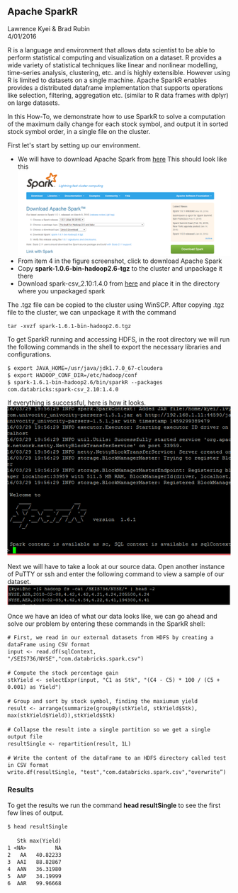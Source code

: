 ## Apache SparkR ##
Lawrence Kyei & Brad Rubin  
4/01/2016

R is a language and environment that allows data scientist to be able to perform statistical computing and visualization on a dataset. R provides a wide variety of statistical techniques like linear and nonlinear modelling, time-series analysis, clustering, etc. and is highly extensible. However using R is limited to datasets on a single machine. Apache SparkR enables provides a distributed dataframe implementation that supports operations like selection, filtering, aggregation etc. (similar to R data frames with dplyr) on large datasets.

In this How-To, we  demonstrate how to use SparkR to solve a computation of the maximum daily change for each stock symbol, and output it in sorted stock symbol order, in a single file on the cluster.

First let's start by setting up our environment.
 
- We will have to download Apache Spark from [here](http://spark.apache.org/downloads.html) This should look like this
![](DownloadPage.png)
- From item 4 in the figure screenshot,  click to download Apache Spark
- Copy **spark-1.0.6-bin-hadoop2.6-tgz** to the cluster and unpackage it there
- Download spark-csv_2.10:1.4.0 from [here](http://spark-packages.org/package/databricks/spark-csv) and place it in the directory where you unpackaged spark

The .tgz file can be copied to the cluster using WinSCP. After copying .tgz file to the cluster, we can unpackage it with the command

    tar -xvzf spark-1.6.1-bin-hadoop2.6.tgz

To get SparkR running and accessing HDFS, in the root directory we will run the following commands in the shell to export the necessary libraries and configurations.

    $ export JAVA_HOME=/usr/java/jdk1.7.0_67-cloudera
    $ export HADOOP_CONF_DIR=/etc/hadoop/conf
    $ spark-1.6.1-bin-hadoop2.6/bin/sparkR --packages com.databricks:spark-csv_2.10:1.4.0

If everything is successful, here is how it looks.
![](ReadySparkR.PNG)

Next we will have to take a look at our source data. Open another instance of PuTTY or ssh and enter the following command to view a sample of our dataset.
![](Dataset.PNG)
    
Once we have an idea of what our data looks like, we can go ahead and solve our problem by entering these commands in the SparkR shell:

    # First, we read in our external datasets from HDFS by creating a dataFrame using CSV format
    input <- read.df(sqlContext, "/SEIS736/NYSE","com.databricks.spark.csv")

    # Compute the stock percentage gain
    stkYield <- selectExpr(input, "C1 as Stk", "(C4 - C5) * 100 / (C5 + 0.001) as Yield")

    # Group and sort by stock symbol, finding the maxiumum yield
    result <- arrange(summarize(groupBy(stkYield, stkYield$Stk), max(stkYield$Yield)),stkYield$Stk)

    # Collapse the result into a single partition so we get a single output file
    resultSingle <- repartition(result, 1L)

    # Write the content of the dataFrame to an HDFS directory called test in CSV format
    write.df(resultSingle, "test","com.databricks.spark.csv","overwrite”)

### Results ###
To get the results we run the command **head resultSingle** to see the first few lines of output. 

    $ head resultSingle 

       Stk max(Yield)
    1 <NA>         NA
    2   AA   40.82233
    3  AAI   88.82867
    4  AAN   36.31980
    5  AAP   34.19999
    6  AAR   99.96668
